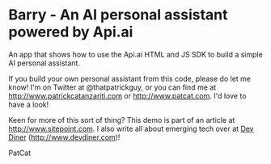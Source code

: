Barry - An AI personal assistant powered by Api.ai
========

An app that shows how to use the Api.ai HTML and JS SDK to build a simple AI personal assistant.

If you build your own personal assistant from this code, please do let me know! I'm on Twitter at @thatpatrickguy, or you can find me at http://www.patrickcatanzariti.com or http://www.patcat.com. I'd love to have a look!

Keen for more of this sort of thing? This demo is part of an article at http://www.sitepoint.com. I also write all about emerging tech over at [Dev Diner](http://www.devdiner.com) (http://www.devdiner.com)!

PatCat